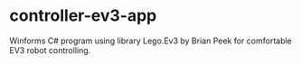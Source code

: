 # controller-ev3-app
Winforms C# program using library Lego.Ev3 by Brian Peek for comfortable EV3 robot controlling.
